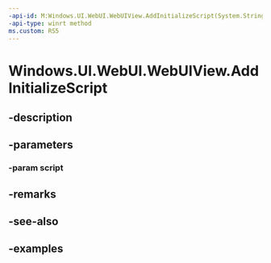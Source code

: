 ```yaml
---
-api-id: M:Windows.UI.WebUI.WebUIView.AddInitializeScript(System.String)
-api-type: winrt method
ms.custom: RS5
---
```


<!-- Method syntax.
public void WebUIView.AddInitializeScript(String script)
-->

# Windows.UI.WebUI.WebUIView.AddInitializeScript

## -description

## -parameters
### -param script

## -remarks

## -see-also

## -examples

